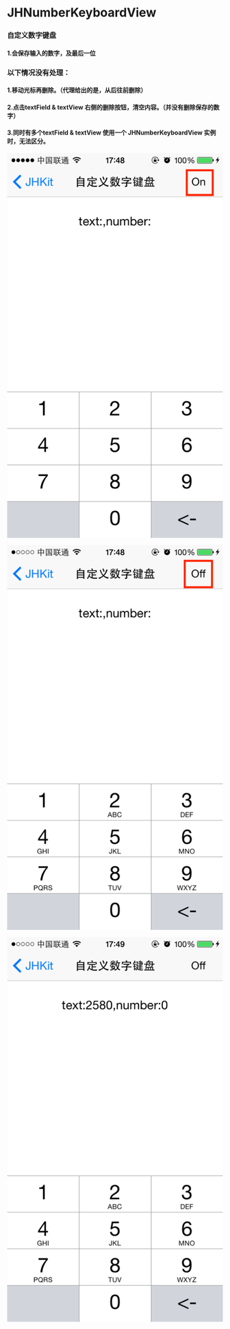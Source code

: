 # JHNumberKeyboardView
### 自定义数字键盘
#### 1.会保存输入的数字，及最后一位

### 以下情况没有处理：
#### 1.移动光标再删除。（代理给出的是，从后往前删除）
#### 2.点击textField & textView 右侧的删除按钮，清空内容。（并没有删除保存的数字）
#### 3.同时有多个textField & textView 使用一个 JHNumberKeyboardView 实例时，无法区分。


![image](https://github.com/xjh093/JHNumberKeyboardView/blob/master/Screen%20Shot%202017-10-17%20at%2017.48.51.png)

![image](https://github.com/xjh093/JHNumberKeyboardView/blob/master/Screen%20Shot%202017-10-17%20at%2017.48.59.png)

![image](https://github.com/xjh093/JHNumberKeyboardView/blob/master/Screen%20Shot%202017-10-17%20at%2017.49.36.png)
